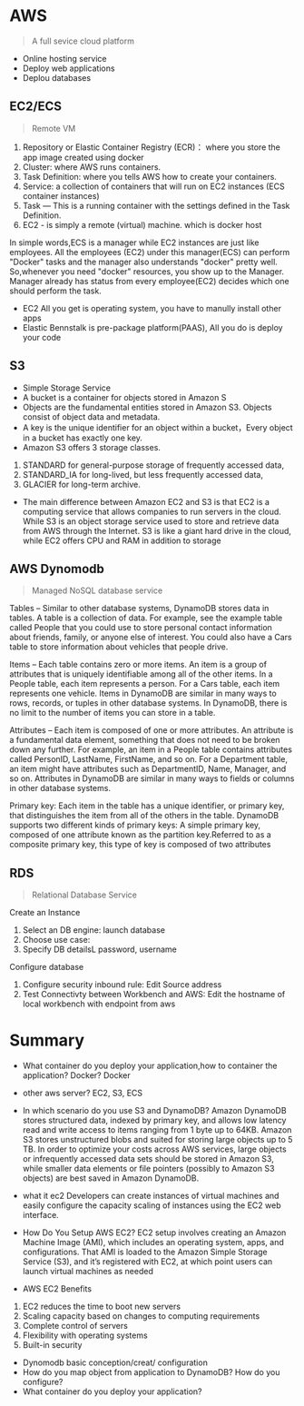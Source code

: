# AWS
> A full sevice cloud platform

* Online hosting service
* Deploy web applications
* Deplou databases


## EC2/ECS
>  Remote VM
1. Repository or Elastic Container Registry (ECR)： where you store the app image created using docker
2. Cluster: where AWS runs containers.
3. Task Definition: where you tells AWS how to create your containers. 
4. Service: a collection of containers that will run on EC2 instances (ECS container instances) 
5. Task — This is a running container with the settings defined in the Task Definition.
6. EC2 - is simply a remote (virtual) machine. which is docker host

In simple words,ECS is a manager while EC2 instances are just like employees. All the employees (EC2) under this manager(ECS) can perform "Docker" tasks and the manager also understands "docker" pretty well. So,whenever you need "docker" resources, you show up to the Manager. Manager already has status from every employee(EC2) decides which one should perform the task.

* EC2 All you get is operating system, you have to manully install other apps
* Elastic Bennstalk is pre-package platform(PAAS), All you do is deploy your code

## S3 
* Simple Storage Service
* A bucket is a container for objects stored in Amazon S
* Objects are the fundamental entities stored in Amazon S3. Objects consist of object data and metadata.
* A key is the unique identifier for an object within a bucket，Every object in a bucket has exactly one key.
* Amazon S3 offers 3 storage classes. 
 1. STANDARD for general-purpose storage of frequently accessed data, 
 2. STANDARD_IA for long-lived, but less frequently accessed data, 
 3. GLACIER for long-term archive.
* The main difference between Amazon EC2 and S3 is that EC2 is a computing service that allows companies to run servers in the cloud. While S3 is an object storage service used to store and retrieve data from AWS through the Internet. S3 is like a giant hard drive in the cloud, while EC2 offers CPU and RAM in addition to storage

## AWS Dynomodb 
> Managed NoSQL database service

Tables – Similar to other database systems, DynamoDB stores data in tables. A table is a collection of data. For example, see the example table called People that you could use to store personal contact information about friends, family, or anyone else of interest. You could also have a Cars table to store information about vehicles that people drive.

Items – Each table contains zero or more items. An item is a group of attributes that is uniquely identifiable among all of the other items. In a People table, each item represents a person. For a Cars table, each item represents one vehicle. Items in DynamoDB are similar in many ways to rows, records, or tuples in other database systems. In DynamoDB, there is no limit to the number of items you can store in a table.

Attributes – Each item is composed of one or more attributes. An attribute is a fundamental data element, something that does not need to be broken down any further. For example, an item in a People table contains attributes called PersonID, LastName, FirstName, and so on. For a Department table, an item might have attributes such as DepartmentID, Name, Manager, and so on. Attributes in DynamoDB are similar in many ways to fields or columns in other database systems.


Primary key: Each item in the table has a unique identifier, or primary key, that distinguishes the item from all of the others in the table. DynamoDB supports two different kinds of primary keys: A simple primary key, composed of one attribute known as the partition key.Referred to as a composite primary key, this type of key is composed of two attributes

## RDS
> Relational Database Service

Create an Instance
1. Select an DB engine:  launch database
2. Choose use case: 
3. Specify DB detailsL password, username

Configure database
1. Configure security inbound rule: Edit Source address
2. Test Connectivty between Workbench and AWS: Edit the hostname of local workbench with endpoint from aws

# Summary

* What container do you deploy your application,how to container the application? Docker?
Docker

* other aws server?
EC2, S3, ECS

* In which scenario do you use S3 and DynamoDB?
Amazon DynamoDB stores structured data, indexed by primary key, and allows low latency read and write access to items ranging from 1 byte up to 64KB. Amazon S3 stores unstructured blobs and suited for storing large objects up to 5 TB. In order to optimize your costs across AWS services, large objects or infrequently accessed data sets should be stored in Amazon S3, while smaller data elements or file pointers (possibly to Amazon S3 objects) are best saved in Amazon DynamoDB.


* what it ec2
Developers can create instances of virtual machines and easily configure the capacity scaling of instances using the EC2 web interface.


* How Do You Setup AWS EC2?
EC2 setup involves creating an Amazon Machine Image (AMI), which includes an operating system, apps, and configurations. That AMI is loaded to the Amazon Simple Storage Service (S3), and it’s registered with EC2, at which point users can launch virtual machines as needed

* AWS EC2 Benefits
1. EC2 reduces the time to boot new servers
2. Scaling capacity based on changes to computing requirements
3. Complete control of servers
4. Flexibility with operating systems
5. Built-in security 


*  Dynomodb basic conception/creat/ configuration
* How do you map object from application to DynamoDB? How do you configure?
*  What container do you deploy your application?



